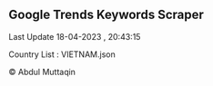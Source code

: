 

## Google Trends Keywords Scraper 
 
Last Update 18-04-2023 , 20:43:15

Country List :
VIETNAM.json



© Abdul Muttaqin 
